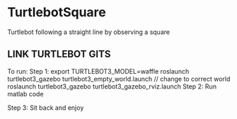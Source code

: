 # TurtlebotSquare
Turtlebot following a straight line by observing a square

## LINK TURTLEBOT GITS

To run: 
Step 1:
export TURTLEBOT3_MODEL=waffle
roslaunch turtlebot3_gazebo turtlebot3_empty_world.launch // change to correct world
roslaunch turtlebot3_gazebo turtlebot3_gazebo_rviz.launch
Step 2: 
Run matlab code

Step 3:
Sit back and enjoy
